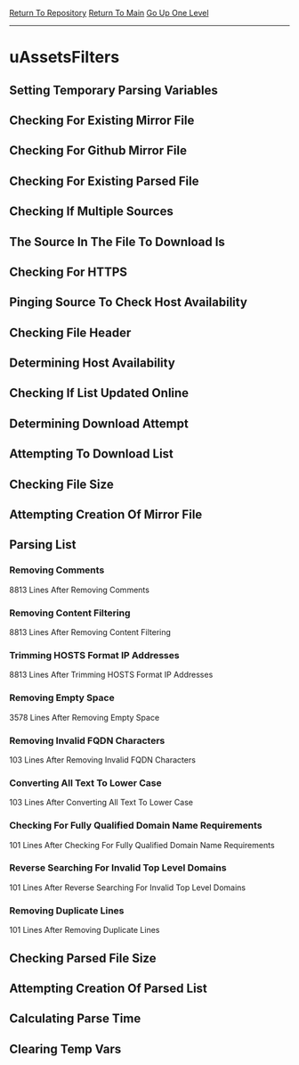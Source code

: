 [Return To Repository](https://github.com/deathbybandaid/piholeparser/)
[Return To Main](https://github.com/deathbybandaid/piholeparser/blob/master/RecentRunLogs/Mainlog.md)
[Go Up One Level](https://github.com/deathbybandaid/piholeparser/blob/master/RecentRunLogs/TopLevelScripts/30-Processing-External-Blacklists.md)
____________________________________
# uAssetsFilters
## Setting Temporary Parsing Variables
## Checking For Existing Mirror File
## Checking For Github Mirror File
## Checking For Existing Parsed File
## Checking If Multiple Sources
## The Source In The File To Download Is
## Checking For HTTPS
## Pinging Source To Check Host Availability
## Checking File Header
## Determining Host Availability
## Checking If List Updated Online
## Determining Download Attempt
## Attempting To Download List
## Checking File Size
## Attempting Creation Of Mirror File
## Parsing List
### Removing Comments
8813 Lines After Removing Comments
### Removing Content Filtering
8813 Lines After Removing Content Filtering
### Trimming HOSTS Format IP Addresses
8813 Lines After Trimming HOSTS Format IP Addresses
### Removing Empty Space
3578 Lines After Removing Empty Space
### Removing Invalid FQDN Characters
103 Lines After Removing Invalid FQDN Characters
### Converting All Text To Lower Case
103 Lines After Converting All Text To Lower Case
### Checking For Fully Qualified Domain Name Requirements
101 Lines After Checking For Fully Qualified Domain Name Requirements
### Reverse Searching For Invalid Top Level Domains
101 Lines After Reverse Searching For Invalid Top Level Domains
### Removing Duplicate Lines
101 Lines After Removing Duplicate Lines
## Checking Parsed File Size
## Attempting Creation Of Parsed List
## Calculating Parse Time
## Clearing Temp Vars
